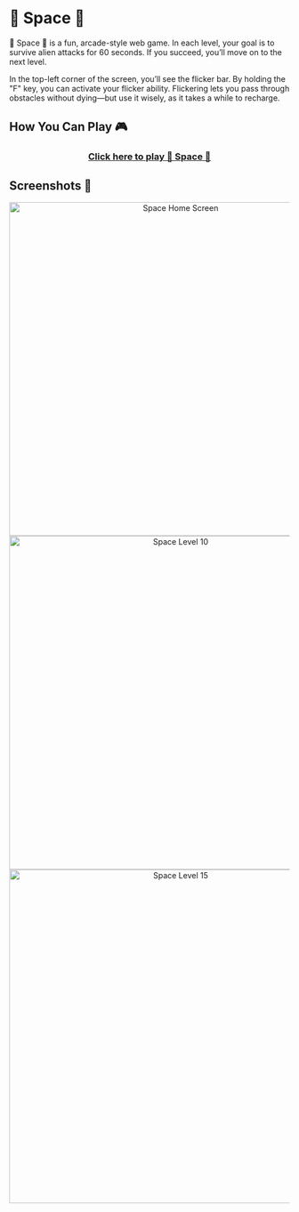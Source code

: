 <h1>🚀 Space 👾</h1>

<p>
🚀 Space 👾 is a fun, arcade-style web game. In each level, your goal is to survive alien attacks for 60 seconds. If you succeed, you’ll move on to the next level.

In the top-left corner of the screen, you’ll see the flicker bar. By holding the "F" key, you can activate your flicker ability. Flickering lets you pass through obstacles without dying—but use it wisely, as it takes a while to recharge.
</p>

<h2>How You Can Play 🎮 </h2>

<div align="center">
  <h3>
    <a href="https://danielnakhooda.com/games/Space/SpaceHome.html">
      Click here to play 🚀 Space 👾
    </a>
  </h3>
</div>

<h2>Screenshots 📸</h2>

<p align="center">
  <img src="https://github.com/user-attachments/assets/d58478ef-90f0-4a2d-b40d-3bce62a4ad2d" alt="Space Home Screen" width="600" />
  <img src="https://github.com/user-attachments/assets/d045c892-cff6-46d6-ad90-5a8679423324" alt="Space Level 10" width="600" />
  <img src="https://github.com/user-attachments/assets/2a629433-5256-4297-ad48-20a94d1ee575" alt="Space Level 15" width="600" />
</p>

